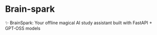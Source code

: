 # Brain-spark
✨ BrainSpark: Your offline magical AI study assistant built with FastAPI + GPT-OSS models
